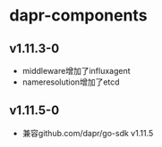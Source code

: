 # dapr-components

## v1.11.3-0
+ middleware增加了influxagent
+ nameresolution增加了etcd

## v1.11.5-0
+ 兼容github.com/dapr/go-sdk v1.11.5